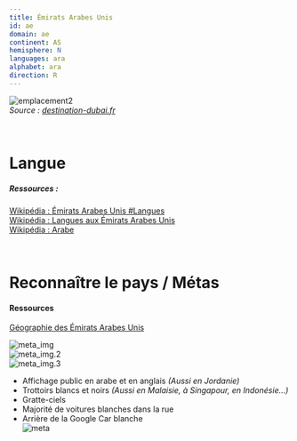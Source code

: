 ```yaml
---
title: Émirats Arabes Unis
id: ae
domain: ae
continent: AS
hemisphere: N
languages: ara
alphabet: ara
direction: R
---
```


![emplacement2](https://destination-dubai.fr/img/cms/BLOG/CARTES%20PLANS%20DUBAI/CARTE%20EMIRATS%20ARABE%20UNIS.jpg)  
*Source : [destination-dubai.fr](https://destination-dubai.fr/fr/blog/questions-pratiques-bon-a-savoir/dubai-cartes-et-plans)*

<br/>

# Langue

##### Ressources :

[Wikipédia : Émirats Arabes Unis #Langues](https://fr.wikipedia.org/wiki/%C3%89mirats_arabes_unis#Langues)  
[Wikipédia : Langues aux Émirats Arabes Unis](https://fr.wikipedia.org/wiki/Langues_aux_%C3%89mirats_arabes_unis)  
[Wikipédia : Arabe](https://fr.wikipedia.org/wiki/Arabe)  


<br/>

# Reconnaître le pays / Métas

#### Ressources

[Géographie des Émirats Arabes Unis](https://fr.wikipedia.org/wiki/G%C3%A9ographie_des_%C3%89mirats_arabes_unis)

![meta_img](/images/ae_geoguessr2.png)  
![meta_img.2](/images/ae_geoguessr3.png)  
![meta_img.3](/images/ae_geoguessr4.png)  

- Affichage public en arabe et en anglais *(Aussi en Jordanie)*
- Trottoirs blancs et noirs *(Aussi en Malaisie, à Singapour, en Indonésie…)*
- Gratte-ciels
- Majorité de voitures blanches dans la rue
- Arrière de la Google Car blanche  
  ![meta](/images/ae_geoguessr.png)

